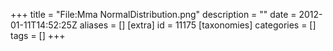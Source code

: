 +++
title = "File:Mma NormalDistribution.png"
description = ""
date = 2012-01-11T14:52:25Z
aliases = []
[extra]
id = 11175
[taxonomies]
categories = []
tags = []
+++


